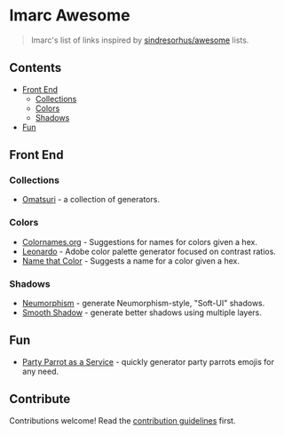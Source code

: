 # Imarc Awesome

> Imarc's list of links inspired by [sindresorhus/awesome](https://github.com/sindresorhus/awesome) lists.


## Contents

- [Front End](#front-end)
  - [Collections](#collections)
  - [Colors](#colors)
  - [Shadows](#shadows)
- [Fun](#fun)


## Front End

### Collections

- [Omatsuri](https://omatsuri.app/) - a collection of generators.


### Colors

- [Colornames.org](https://colornames.org/) - Suggestions for names for colors given a hex.
- [Leonardo](https://leonardocolor.io/) - Adobe color palette generator focused on contrast ratios.
- [Name that Color](https://chir.ag/projects/name-that-color/) - Suggests a name for a color given a hex.


### Shadows

- [Neumorphism](https://neumorphism.io/#940000) - generate Neumorphism-style, "Soft-UI" shadows.
- [Smooth Shadow](https://shadows.brumm.af/) - generate better shadows using multiple layers.


## Fun

- [Party Parrot as a Service](https://parrotify.github.io/) - quickly generator party parrots emojis for any need.


## Contribute

Contributions welcome! Read the [contribution guidelines](contributing.md) first.
